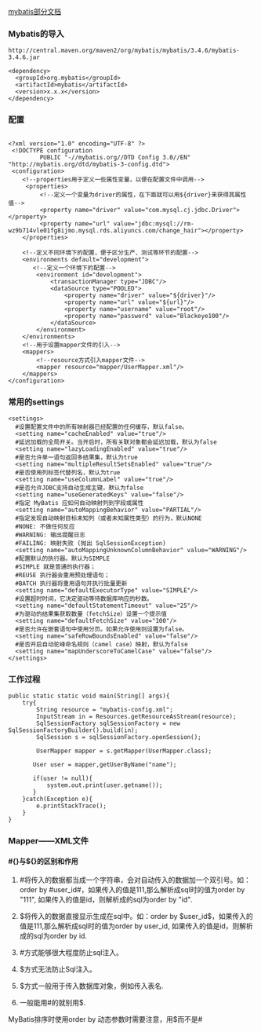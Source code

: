 [mybatis部分文档](http://www.mybatis.org/mybatis-3/zh/index.html)

### Mybatis的导入

```
http://central.maven.org/maven2/org/mybatis/mybatis/3.4.6/mybatis-3.4.6.jar

<dependency>
  <groupId>org.mybatis</groupId>
  <artifactId>mybatis</artifactId>
  <version>x.x.x</version>
</dependency>
```

### 配置

```

<?xml version="1.0" encoding="UTF-8" ?>
 <!DOCTYPE configuration
         PUBLIC "-//mybatis.org//DTD Config 3.0//EN" "http://mybatis.org/dtd/mybatis-3-config.dtd">
 <configuration>
    <!--properties用于定义一些属性变量，以便在配置文件中调用-->
     <properties>
         <!--定义一个变量为driver的属性，在下面就可以用${driver}来获得其属性值-->
         <property name="driver" value="com.mysql.cj.jdbc.Driver"></property>
         <property name="url" value="jdbc:mysql://rm-wz9b714vle01fg8ijmo.mysql.rds.aliyuncs.com/change_hair"></property>
    </properties>
    
    <!--定义不同环境下的配置，便于区分生产、测试等环节的配置-->
    <environments default="development">
       <!--定义一个环境下的配置-->
        <environment id="development">
            <transactionManager type="JDBC"/>
            <dataSource type="POOLED">
                <property name="driver" value="${driver}"/>
                <property name="url" value="${url}"/>
                <property name="username" value="root"/>
                <property name="password" value="Blackeye100"/>
            </dataSource>
        </environment>
    </environments>
    <!--用于设置mapper文件的引入-->
    <mappers>
        <!--resource方式引入mapper文件-->
        <mapper resource="mapper/UserMapper.xml"/>
    </mappers>
</configuration>

```

### 常用的settings

```
<settings>
  #设置配置文件中的所有映射器已经配置的任何缓存，默认false。
  <setting name="cacheEnabled" value="true"/>
  #延迟加载的全局开关。当开启时，所有关联对象都会延迟加载，默认为false
  <setting name="lazyLoadingEnabled" value="true"/>
  #是否允许单一语句返回多结果集，默认为true
  <setting name="multipleResultSetsEnabled" value="true"/>
  #是否使用列标签代替列名，默认为true
  <setting name="useColumnLabel" value="true"/>
  #是否允许JDBC支持自动生成主键，默认为false
  <setting name="useGeneratedKeys" value="false"/>
  #指定 MyBatis 应如何自动映射列到字段或属性
  <setting name="autoMappingBehavior" value="PARTIAL"/>
  #指定发现自动映射目标未知列（或者未知属性类型）的行为，默认NONE
  #NONE: 不做任何反应
  #WARNING: 输出提醒日志
  #FAILING: 映射失败 (抛出 SqlSessionException)
  <setting name="autoMappingUnknownColumnBehavior" value="WARNING"/>
  #配置默认的执行器。默认为SIMPLE
  #SIMPLE 就是普通的执行器；
  #REUSE 执行器会重用预处理语句； 
  #BATCH 执行器将重用语句并执行批量更新
  <setting name="defaultExecutorType" value="SIMPLE"/>
  #设置超时时间，它决定驱动等待数据库响应的秒数。 
  <setting name="defaultStatementTimeout" value="25"/>
  #为驱动的结果集获取数量（fetchSize）设置一个提示值  
  <setting name="defaultFetchSize" value="100"/>
  #是否允许在嵌套语句中使用分页。如果允许使用则设置为false。
  <setting name="safeRowBoundsEnabled" value="false"/>
  #是否开启自动驼峰命名规则（camel case）映射，默认为false
  <setting name="mapUnderscoreToCamelCase" value="false"/>
</settings>
```

### 工作过程

```
public static static void main(String[] args){
    try{
        String resource = "mybatis-config.xml";
        InputStream in = Resources.getResourceAsStream(resource);
        SqlSessionFactory sqlSessionFactory = new SqlSessionFactoryBuilder().build(in);
        SqlSession s = sqlSessionFactory.openSession();
        
        UserMapper mapper = s.getMapper(UserMapper.class);
        
       User user = mapper,getUserByName("name");
       
       if(user != null){
           system.out.print(user.getname());
       }
    }catch(Exception e){
        e.printStackTrace();
    }
}
```

### Mapper——XML文件

#### \#{}与${}的区别和作用

1. \#将传入的数据都当成一个字符串，会对自动传入的数据加一个双引号。如：order by #user_id#，如果传入的值是111,那么解析成sql时的值为order by "111", 如果传入的值是id，则解析成的sql为order by "id".

2. \$将传入的数据直接显示生成在sql中。如：order by \$user_id$，如果传入的值是111,那么解析成sql时的值为order by user_id, 如果传入的值是id，则解析成的sql为order by id.

3. \#方式能够很大程度防止sql注入。　

4. \$方式无法防止Sql注入。

5. \$方式一般用于传入数据库对象，例如传入表名.　

6. 一般能用#的就别用$.

MyBatis排序时使用order by 动态参数时需要注意，用$而不是#

